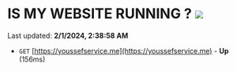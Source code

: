 # IS MY WEBSITE RUNNING ? [![](https://img.shields.io/static/v1?label=Sponsor&message=%E2%9D%A4&logo=GitHub&color=%23fe8e86)](https://github.com/sponsors/<username>)

Last updated: **2/1/2024, 2:38:58 AM**

- `GET` [https://youssefservice.me](https://youssefservice.me) - **Up** (156ms)
